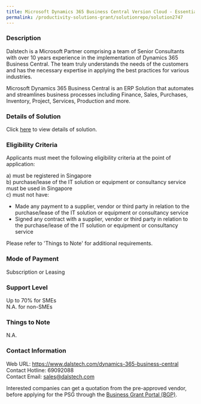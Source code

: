 ```yaml
---
title: Microsoft Dynamics 365 Business Central Version Cloud - Essentials Edition - SaaS 5 Users with InvoiceNow
permalink: /productivity-solutions-grant/solutionrepo/solution2747
---
```


### Description

Dalstech is a Microsoft Partner comprising a team of Senior Consultants with over 10 years experience in the implementation of Dynamics 365 Business Central. The team truly understands the needs of the customers and has the necessary expertise in applying the best practices for various industries. 

Microsoft Dynamics 365 Business Central is an ERP Solution that automates and streamlines business processes including Finance, Sales, Purchases, Inventory, Project, Services, Production and more.

### Details of Solution

Click <a href='https://www.gobusiness.gov.sg/images/psg/Dalstech_MD365_20210464_Desensitised_Annex_3_Part_2.pdf' target='_blank' rel='noopener'>here</a> to view details of solution.

### Eligibility Criteria

Applicants must meet the following eligibility criteria at the point of application:

a) must be registered in Singapore <br>
b) purchase/lease of the IT solution or equipment or consultancy service must be used in Singapore <br>
c) must not have:
- Made any payment to a supplier, vendor or third party in relation to the purchase/lease of the IT solution or equipment or consultancy service
- Signed any contract with a supplier, vendor or third party in relation to the purchase/lease of the IT solution or equipment or consultancy service

Please refer to 'Things to Note' for additional requirements.

### Mode of Payment
Subscription or Leasing

### Support Level
Up to 70% for SMEs <br>
N.A. for non-SMEs

### Things to Note
N.A.

### Contact Information
Web URL: https://www.dalstech.com/dynamics-365-business-central <br>Contact Hotline: 69092088 <br>Contact Email: sales@dalstech.com <br>

Interested companies can get a quotation from the pre-approved vendor, before applying for the PSG through the <a target='_blank' rel='noopener' href='https://www.businessgrants.gov.sg/'>Business Grant Portal (BGP)</a>.
